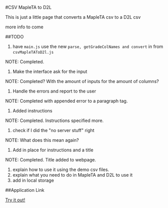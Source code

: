 #CSV MapleTA to D2L

This is just a little page that converts a MapleTA csv to a D2L csv

more info to come

##TODO

1. have `main.js` use the new `parse, getGradeColNames and convert` in from `csvMapleTAToD2l.js`

NOTE: Completed.

1. Make the interface ask for the input

NOTE: Completed?  With the amount of inputs for the amount of columns?

1. Handle the errors and report to the user

NOTE: Completed with appended error to a paragraph tag.

1. Added instructions

NOTE: Completed. Instructions specified more.

1. check if I did the "no server stuff" right

NOTE: What does this mean again?

1. Add in place for instructions and a title

NOTE: Completed.  Title added to webpage.

1. explain how to use it using the demo csv files.
1. explain what you need to do in MapleTA and D2L to use it
1. add in local storage

##Application Link

<a href="https://content.byui.edu/integ/gen/c9cf10db-ba9e-4cd4-a0bf-8bce9f89dd16/0/csv-mapleta-to-d2l.zip/csv-mapleta-to-d2l/index.html">Try it out!</a>